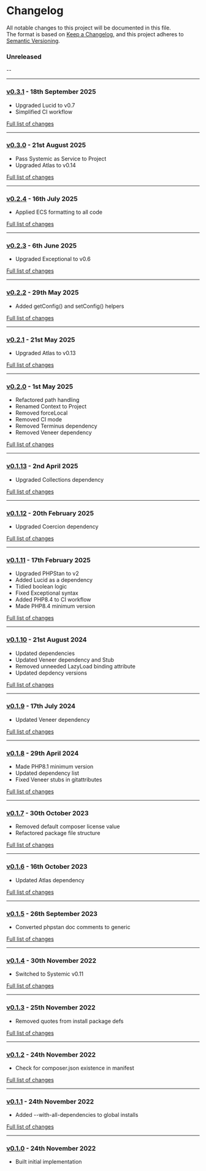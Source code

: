 # Changelog

All notable changes to this project will be documented in this file.<br>
The format is based on [Keep a Changelog](https://keepachangelog.com/en/1.0.0/),
and this project adheres to [Semantic Versioning](https://semver.org/spec/v2.0.0.html).

### Unreleased
--

---

### [v0.3.1](https://github.com/decodelabs/integra/commits/v0.3.1) - 18th September 2025

- Upgraded Lucid to v0.7
- Simplified CI workflow

[Full list of changes](https://github.com/decodelabs/integra/compare/v0.3.0...v0.3.1)

---

### [v0.3.0](https://github.com/decodelabs/integra/commits/v0.3.0) - 21st August 2025

- Pass Systemic as Service to Project
- Upgraded Atlas to v0.14

[Full list of changes](https://github.com/decodelabs/integra/compare/v0.2.4...v0.3.0)

---

### [v0.2.4](https://github.com/decodelabs/integra/commits/v0.2.4) - 16th July 2025

- Applied ECS formatting to all code

[Full list of changes](https://github.com/decodelabs/integra/compare/v0.2.3...v0.2.4)

---

### [v0.2.3](https://github.com/decodelabs/integra/commits/v0.2.3) - 6th June 2025

- Upgraded Exceptional to v0.6

[Full list of changes](https://github.com/decodelabs/integra/compare/v0.2.2...v0.2.3)

---

### [v0.2.2](https://github.com/decodelabs/integra/commits/v0.2.2) - 29th May 2025

- Added getConfig() and setConfig() helpers

[Full list of changes](https://github.com/decodelabs/integra/compare/v0.2.1...v0.2.2)

---

### [v0.2.1](https://github.com/decodelabs/integra/commits/v0.2.1) - 21st May 2025

- Upgraded Atlas to v0.13

[Full list of changes](https://github.com/decodelabs/integra/compare/v0.2.0...v0.2.1)

---

### [v0.2.0](https://github.com/decodelabs/integra/commits/v0.2.0) - 1st May 2025

- Refactored path handling
- Renamed Context to Project
- Removed forceLocal
- Removed CI mode
- Removed Terminus dependency
- Removed Veneer dependency

[Full list of changes](https://github.com/decodelabs/integra/compare/v0.1.13...v0.2.0)

---

### [v0.1.13](https://github.com/decodelabs/integra/commits/v0.1.13) - 2nd April 2025

- Upgraded Collections dependency

[Full list of changes](https://github.com/decodelabs/integra/compare/v0.1.12...v0.1.13)

---

### [v0.1.12](https://github.com/decodelabs/integra/commits/v0.1.12) - 20th February 2025

- Upgraded Coercion dependency

[Full list of changes](https://github.com/decodelabs/integra/compare/v0.1.11...v0.1.12)

---

### [v0.1.11](https://github.com/decodelabs/integra/commits/v0.1.11) - 17th February 2025

- Upgraded PHPStan to v2
- Added Lucid as a dependency
- Tidied boolean logic
- Fixed Exceptional syntax
- Added PHP8.4 to CI workflow
- Made PHP8.4 minimum version

[Full list of changes](https://github.com/decodelabs/integra/compare/v0.1.10...v0.1.11)

---

### [v0.1.10](https://github.com/decodelabs/integra/commits/v0.1.10) - 21st August 2024

- Updated dependencies
- Updated Veneer dependency and Stub
- Removed unneeded LazyLoad binding attribute
- Updated depdency versions

[Full list of changes](https://github.com/decodelabs/integra/compare/v0.1.9...v0.1.10)

---

### [v0.1.9](https://github.com/decodelabs/integra/commits/v0.1.9) - 17th July 2024

- Updated Veneer dependency

[Full list of changes](https://github.com/decodelabs/integra/compare/v0.1.8...v0.1.9)

---

### [v0.1.8](https://github.com/decodelabs/integra/commits/v0.1.8) - 29th April 2024

- Made PHP8.1 minimum version
- Updated dependency list
- Fixed Veneer stubs in gitattributes

[Full list of changes](https://github.com/decodelabs/integra/compare/v0.1.7...v0.1.8)

---

### [v0.1.7](https://github.com/decodelabs/integra/commits/v0.1.7) - 30th October 2023

- Removed default composer license value
- Refactored package file structure

[Full list of changes](https://github.com/decodelabs/integra/compare/v0.1.6...v0.1.7)

---

### [v0.1.6](https://github.com/decodelabs/integra/commits/v0.1.6) - 16th October 2023

- Updated Atlas dependency

[Full list of changes](https://github.com/decodelabs/integra/compare/v0.1.5...v0.1.6)

---

### [v0.1.5](https://github.com/decodelabs/integra/commits/v0.1.5) - 26th September 2023

- Converted phpstan doc comments to generic

[Full list of changes](https://github.com/decodelabs/integra/compare/v0.1.4...v0.1.5)

---

### [v0.1.4](https://github.com/decodelabs/integra/commits/v0.1.4) - 30th November 2022

- Switched to Systemic v0.11

[Full list of changes](https://github.com/decodelabs/integra/compare/v0.1.3...v0.1.4)

---

### [v0.1.3](https://github.com/decodelabs/integra/commits/v0.1.3) - 25th November 2022

- Removed quotes from install package defs

[Full list of changes](https://github.com/decodelabs/integra/compare/v0.1.2...v0.1.3)

---

### [v0.1.2](https://github.com/decodelabs/integra/commits/v0.1.2) - 24th November 2022

- Check for composer.json existence in manifest

[Full list of changes](https://github.com/decodelabs/integra/compare/v0.1.1...v0.1.2)

---

### [v0.1.1](https://github.com/decodelabs/integra/commits/v0.1.1) - 24th November 2022

- Added --with-all-dependencies to global installs

[Full list of changes](https://github.com/decodelabs/integra/compare/v0.1.0...v0.1.1)

---

### [v0.1.0](https://github.com/decodelabs/integra/commits/v0.1.0) - 24th November 2022

- Built initial implementation
